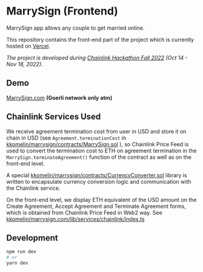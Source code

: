 # MarrySign (Frontend)
MarrySign app allows any couple to get married online.

This repository contains the front-end part of the project which is currently hosted on [Vercel](https://vercel.com/).

_The project is developed during [Chainlink Hackathon Fall 2022](https://hack.chain.link/) (Oct 14 - Nov 18, 2022)._

## Demo

[MarrySign.com](https://marrysign.com/) **(Goerli network only atm)**

## Chainlink Services Used

We receive agreement termination cost from user in USD and store it on chain in USD (see `Agreement.terminationCost` in [kkomelin/marrysign/contracts/MarrySign.sol](https://github.com/kkomelin/marrysign/contracts/MarrySign.sol) ), so Chainlink Price Feed is used to convert the termination cost to ETH on agreement termination in the `MarrySign.terminateAgreement()` function of the contract as well as on the front-end level.

A special [kkomelin/marrysign/contracts/CurrencyConverter.sol](https://github.com/kkomelin/marrysign/contracts/CurrencyConverter.sol) library is written to encapsulate currency conversion logic and communication with the Chainlink service.

On the front-end level, we display ETH equivalent of the USD amount on the Create Agreement, Accept Agreement and Terminate Agreement forms, which is obtained from Chainlink Price Feed in Web2 way. See [kkomelin/marrysign.com/lib/services/chainlink/index.ts](https://github.com/kkomelin/marrysign.com/lib/services/chainlink/index.ts)


## Development

```bash
npm run dev
# or
yarn dev
```
